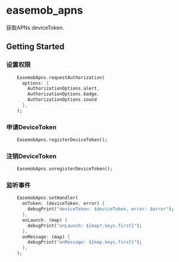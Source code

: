 # easemob_apns

获取APNs deviceToken.

## Getting Started

### 设置权限

```dart
    EasemobApns.requestAuthorization(
      options: {
        AuthorizationOptions.alert,
        AuthorizationOptions.badge,
        AuthorizationOptions.sound
      },
    );
```

### 申请DeviceToken

```dart
    EasemobApns.registerDeviceToken();
```

### 注销DeviceToken

```dart
    EasemobApns.unregisterDeviceToken();
```

### 监听事件

```dart
    EasemobApns.setHandler(
      onToken: (deviceToken, error) {
        debugPrint("deviceToken: $deviceToken, error: $error");
      },
      onLaunch: (map) {
        debugPrint("onLaunch: ${map?.keys.first}");
      },
      onMessage: (map) {
        debugPrint("onMessage: ${map.keys.first}");
      },
    );
```
